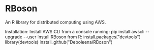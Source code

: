 # RBoson
An R library for distributed computing using AWS.

Installation:
Install AWS CLI from a console running: pip install awscli --upgrade --user
Install RBoson from R:
install.packages("devtools")
library(devtools)
install_github("Deboleena/RBoson")

